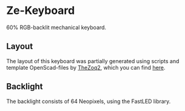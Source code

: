 # Ze-Keyboard
60% RGB-backlit mechanical keyboard.

## Layout

The layout of this keyboard was partially generated using scripts and 
template OpenScad-files by [TheZoq2](https://github.com/TheZoq2/), which
you can find [here](https://github.com/TheZoq2/Keyboard).

## Backlight

The backlight consists of 64 Neopixels, using the FastLED library.

